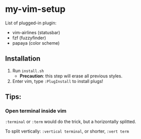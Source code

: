 # my-vim-setup

List of plugged-in plugin:
- vim-airlines (statusbar)
- fzf (fuzzyfinder)
- papaya (color scheme)

## Installation
1. Run `install.sh`
    - **Precaution**: this step will erase all previous styles.
2. Enter vim, type `:PlugInstall` to install plugs!

## Tips:
### Open terminal inside vim
`:terminal` or `:term` would do the trick, but a horizontally splitted.

To split vertically: `:vertical terminal`, or shorter, `:vert term`
